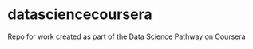 datasciencecoursera
===================

Repo for work created as part of the Data Science Pathway on Coursera
